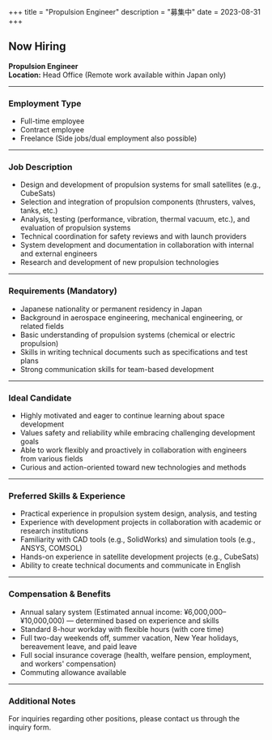 +++
title = "Propulsion Engineer"
description = "募集中"
date = 2023-08-31
+++

## Now Hiring  
**Propulsion Engineer**  
**Location:** Head Office (Remote work available within Japan only)

---

### Employment Type  
- Full-time employee  
- Contract employee  
- Freelance (Side jobs/dual employment also possible)

---

### Job Description  
- Design and development of propulsion systems for small satellites (e.g., CubeSats)  
- Selection and integration of propulsion components (thrusters, valves, tanks, etc.)  
- Analysis, testing (performance, vibration, thermal vacuum, etc.), and evaluation of propulsion systems  
- Technical coordination for safety reviews and with launch providers  
- System development and documentation in collaboration with internal and external engineers  
- Research and development of new propulsion technologies

---

### Requirements (Mandatory)  
- Japanese nationality or permanent residency in Japan  
- Background in aerospace engineering, mechanical engineering, or related fields  
- Basic understanding of propulsion systems (chemical or electric propulsion)  
- Skills in writing technical documents such as specifications and test plans  
- Strong communication skills for team-based development

---

### Ideal Candidate  
- Highly motivated and eager to continue learning about space development  
- Values safety and reliability while embracing challenging development goals  
- Able to work flexibly and proactively in collaboration with engineers from various fields  
- Curious and action-oriented toward new technologies and methods

---

### Preferred Skills & Experience  
- Practical experience in propulsion system design, analysis, and testing  
- Experience with development projects in collaboration with academic or research institutions  
- Familiarity with CAD tools (e.g., SolidWorks) and simulation tools (e.g., ANSYS, COMSOL)  
- Hands-on experience in satellite development projects (e.g., CubeSats)  
- Ability to create technical documents and communicate in English

---

### Compensation & Benefits  
- Annual salary system (Estimated annual income: ¥6,000,000–¥10,000,000) — determined based on experience and skills  
- Standard 8-hour workday with flexible hours (with core time)  
- Full two-day weekends off, summer vacation, New Year holidays, bereavement leave, and paid leave  
- Full social insurance coverage (health, welfare pension, employment, and workers' compensation)  
- Commuting allowance available

---

### Additional Notes  
For inquiries regarding other positions, please contact us through the inquiry form.
